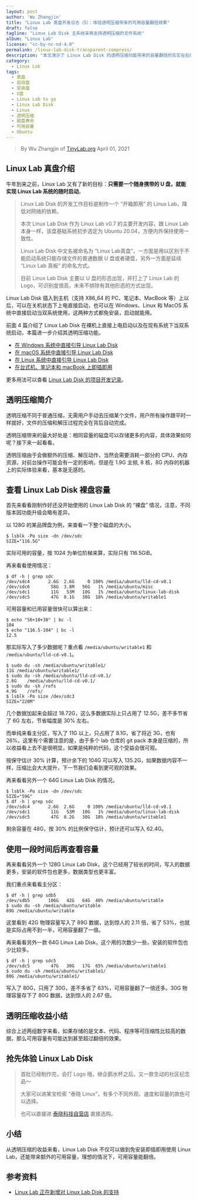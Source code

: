 ```yaml
---
layout: post
author: 'Wu Zhangjin'
title: "Linux Lab 真盘开发日志（5）：体验透明压缩带来的可用容量翻倍效果"
draft: false
tagline: "Linux Lab Disk 主系统采用支持透明压缩的文件系统"
album: "Linux Lab"
license: "cc-by-nc-nd-4.0"
permalink: /linux-lab-disk-transparent-compress/
description: "本文演示了 Linux Lab Disk 的透明压缩功能带来的容量翻倍的实实在在的好处"
category:
  - Linux Lab
tags:
  - 真盘
  - 启动盘
  - 安装盘
  - U盘
  - Linux Lab to go
  - Linux Lab Disk
  - Linux
  - 透明压缩
  - 磁盘寿命
  - 可用容量
  - Ubuntu
---
```


> By Wu Zhangjin of [TinyLab.org][1]
> April 01, 2021

## Linux Lab 真盘介绍

牛年到来之前，Linux Lab 又有了新的目标：**只需要一个随身携带的 U 盘，就能实现 Linux Lab 系统的随时启动**。

>
> Linux Lab Disk 的开发工作目标是制作一个 “开箱即用” 的 Linux Lab，降低对网络的依赖。
>
> 本次 Linux Lab Disk 作为 Linux Lab v0.7 的主要开发内容，跟 Linux Lab 本身一样，该盘基础系统初步选定为 Ubuntu 20.04，方便内外保持使用一致性。
>
>
> Linux Lab Disk 中文名被命名为 “Linux Lab真盘”，一方面是用以区别于不能启动系统只能存储文件的普通数据 U 盘或者硬盘，另外一方面是延续 “Linux Lab 真板” 的命名方式。
>
> 目前 Linux Lab Disk 主要以 U 盘的形态出现，并打上了 Linux Lab 的 Logo，可识别度很高，未来不排除有其他形态的方式出现。
>

Linux Lab Disk 插入到主机（支持 X86_64 的 PC、笔记本、MacBook 等）上以后，可以在关机状态下上电直接启动，也可以在 Windows、Linux 和 MacOS 系统中直接启动当双系统使用，这两种方式都免安装，启动就能用。

前面 4 篇介绍了 Linux Lab Disk 在裸机上直接上电启动以及在现有系统下当双系统启动，本篇进一步介绍其透明压缩功能。

* [在 Windows 系统中直接引导 Linux Lab Disk](https://tinylab.org/linux-lab-disk-windows-boot/)
* [在 macOS 系统中直接引导 Linux Lab Disk](https://tinylab.org/linux-lab-disk-macos-boot/)
* [在 Linux 系统中直接引导 Linux Lab Disk](https://tinylab.org/linux-lab-disk-linux-boot/)
* [在台式机、笔记本和 macBook 上即插即用](https://tinylab.org/linux-lab-disk-raw-boot/)

更多用法可以查看 [Linux Lab Disk 的项目开发记录](https://gitee.com/tinylab/linux-lab/issues/I31ZTK)。

## 透明压缩简介

透明压缩不同于普通压缩，无需用户手动去压缩某个文件，用户所有操作跟平时一样就好，文件的压缩和解压过程完全在背后自动完成。

透明压缩带来的最大好处是：相同容量的磁盘可以存储更多的内容，具体效果如何呢？接下来一起看看。

透明压缩由于会做额外的压缩、解压动作，当然会需要消耗一部分的 CPU、内存资源，对前台操作可能会有一定的影响，但是在 1.9G 主频, 8 核，8G 内存的机器上的实际体验来看，基本是无感的。

## 查看 Linux Lab Disk 裸盘容量

首先来看看刚制作好还没开始使用的 Linux Lab Disk 的 “裸盘” 情况，注意，不同版本因功能升级会略有差异。

以 128G 的某品牌盘为例，来查看一下整个磁盘的大小。

```
$ lsblk -Po size -dn /dev/sdc
SIZE="116.5G"
```

实际可用的容量，按 1024 为单位阶梯来算，实际只有 116.5GiB。

再来看看使用情况：

```
$ df -h | grep sdc
/dev/sdc4       2.6G  2.6G     0 100% /media/ubuntu/lld-cd-v0.1
/dev/sdc6        58G  3.8M   56G   1% /media/ubuntu/misc
/dev/sdc1        11G   53M   10G   1% /media/ubuntu/linux-lab-disk
/dev/sdc5        47G  8.1G   38G  18% /media/ubuntu/writable1
```

可用容量和已用容量很快可以算出来：

```
$ echo "56+10+38" | bc -l
104
$ echo "116.5-104" | bc -l
12.5
```

那实际写入了多少数据呢？重点看 `/media/ubuntu/writable1` 和 `/media/ubuntu/lld-cd-v0.1`。

```
$ sudo du -sh /media/ubuntu/writable1/
11G	/media/ubuntu/writable1/
$ sudo du -sh /media/ubuntu/lld-cd-v0.1/
2.6G	/media/ubuntu/lld-cd-v0.1/
$ sudo du -sh /rofs
4.9G	/rofs/
$ lsblk -Po size /dev/sdc3
SIZE="220M"
```

几个数据加起来会超过 18.72G，这么多数据实际上只占用了 12.5G，差不多节省了 6G 左右，节省幅度是 30% 左右。

而单纯来看主分区，写入了 11G 以上，只占用了 8.1G，省了将近 3G，也有 26%，这里有个需要注意的是，由于多个 lab 仓库的 git pack 本身是压缩的，所以收益看上去不是很明显，如果是纯粹的代码，这个受益会很可观。

按保守估计 30% 计算，预计余下的 104G 可以写入 135.2G，如果数据内容不一样，压缩比会大大提升，下一节我们会看到更可观的效果。

再来看看另外一个 64G Linux Lab Disk 的情况。

```
$ lsblk -Po size -dn /dev/sdc
SIZE="59G"
$ df -h | grep sdc
/dev/sdc4       2.6G  2.6G     0 100% /media/ubuntu/lld-cd-v0.1
/dev/sdc1        11G   53M   10G   1% /media/ubuntu/linux-lab-disk
/dev/sdc5        47G  8.2G   38G  18% /media/ubuntu/writable1
```

剩余容量在 48G，按 30% 的比例保守估计，预计还可以写入 62.4G。

## 使用一段时间后再查看容量

再来看看另外一个 128G Linux Lab Disk，这个已经用了较长的时间，写入的数据更多，安装的软件包也更多，数据类型也更丰富。

我们重点来看看主分区：

```
$ df -h | grep sdb5
/dev/sdb5       106G   42G   64G  40% /media/ubuntu/writable
$ sudo du -sh /media/ubuntu/writable
89G	/media/ubuntu/writable
```

这里看到 42G 物理容量写入了 89G 数据，达到惊人的 2.11 倍，省了 53%，也就是实际占用不到一半，可用容量翻了一倍。

再来看看另外一款 64G Linux Lab Disk，这个用的次数少一些，安装的软件包也少比较多。

```
$ df -h | grep sdc5
/dev/sdc5        47G   30G   17G  65% /media/ubuntu/writable1
$ sudo du -sh /media/ubuntu/writable1/
80G	/media/ubuntu/writable1/
```

写入了 80G，只用了 30G，差不多省了 63%，可用容量翻了一倍还多。30G 物理容量存下了 80G 数据，达到惊人的 2.67 倍。

## 透明压缩收益小结

综合上述两组数字来看，如果存储的是文本、代码、程序等可压缩性比较高的数据，那么可用容量有可能达到甚至超过翻倍的效果。

## 抢先体验 Linux Lab Disk

>
> 首批已经制作完，会打 Logo 哦，继企鹅水杯之后，又一款生动的社区纪念品～
>
>
> 大家可以进某宝检索 “泰晓 Linux”，有多个不同外观、速度和容量的款色可以选择。
>
> 也可以直接进 [泰晓科技自营店](https://shop155917374.taobao.com/) 直接选购。

## 小结

从透明压缩的收益来看，Linux Lab Disk 不仅可以做到免安装即插即用使用 Linux Lab，还能带来额外的可用容量，理想的情况下，可用容量能翻倍。

## 参考资料

* [Linux Lab 正在新增对 Linux Lab Disk 的支持](https://gitee.com/tinylab/linux-lab/issues/I31ZTK)

[1]: https://tinylab.org
